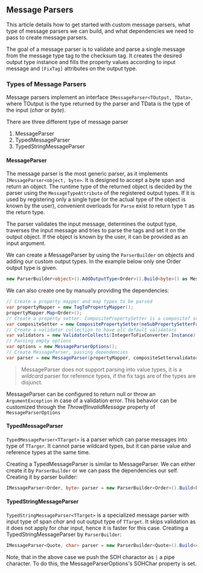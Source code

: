 ﻿## Message Parsers

This article details how to get started with custom message parsers, what type of message parsers we can build, and what dependencies we need to pass to create message parsers.

The goal of a message parser is to validate and parse a single message from the message type tag to the checksum tag. It creates the desired output type instance and fills the property values according to input message and ```[FixTag]``` attributes on the output type.

### Types of Message Parsers

Message parsers implement an interface ```IMessageParser<TOutput, TData>```, where TOutput is the type returned by the parser and TData is the type of the input (*char* or *byte*). 

There are three different type of message parser
1. MessageParser
2. TypedMessageParser<TTarget>
3. TypedStringMessageParser<TTarget>

#### MessageParser

The message parser is the most generic parser, as it implements ```IMessageParser<object, byte>```. It is designed to accept a byte span and return an object. The runtime type of the returned object is decided by the parser using the ```MessageTypeAttribute``` of the registered output types.
If it is used by registering only a single type (or the actual type of the object is known by the user), convenient overloads for ```Parse``` exist to return type ```T``` as the return type.

The parser validates the input message, determines the output type, traverses the input message and tries to parse the tags and set it on the output object. If the object is known by the user, it can be provided as an input argument.

We can create a MessageParser by using the ```ParserBuilder``` on objects and adding our custom output types. In the example below only one Order output type is given.

```csharp
new ParserBuilder<object>().AddOutputType<Order>().Build<byte>() as MessageParser;
```

We can also create one by manually providing the dependencies:

```csharp
// Create a property mapper and map types to be parsed
var propertyMapper = new TagToPropertyMapper();
propertyMapper.Map<Order>();
// Create a property setter. CompositePropertySetter is a compositof sub property setters
var compositeSetter = new CompositePropertySetter(neSubPropertySetterFactory());
// Create a validator collection to have all default validators
var validators = new ValidatorCollecti(IntegerToFixConverter.Instance)
// Passing empty options
var options = new MessageParserOptions();
// Create MessageParser, passing dependencies
var parser = new MessageParser(propertyMapper, compositeSettervalidators, options);
```

> MessageParser does not support parsing into value types, it is a *wildcard* parser for reference types, if the fix tags are of the types are disjunct.

MessageParser can be configured to return null or throw an ```ArgumentException``` in case of a validation error. This behavior can be customized through the *ThrowIfInvalidMessage* property of ```MessageParserOptions```

#### TypedMessageParser

```TypedMessageParser<TTarget>``` is a parser which can parse messages into type of ```TTarger```. It cannot parse wildcard types, but it can parse value and reference types at the same time.

Creating a TypedMessageParser is similar to MessageParser. We can either create it by ```ParserBuilder``` or we can pass the dependencies our self. Creating it by parser builder:

```csharp
IMessageParser<Order, byte> parser = new ParserBuilder<Order>().Build<byte>();
```

#### TypedStringMessageParser

```TypedStringMessageParser<TTarget>``` is a specialized message parser with input type of span *char* and out output type of ```TTarget```. It skips validation as it does not apply for char input, hence it is faster for this case. Creating a TypedStringMessageParser by ```ParserBuilder```:

```csharp
IMessageParser<Quote, char> parser = new ParserBuilder<Quote>().Build<char>(new MessageParserOptions() { SOHChar = '|' });
```

Note, that in the above case we push the SOH charactor as ```|``` a pipe character. To do this, the MessageParserOptions's SOHChar property is set.
